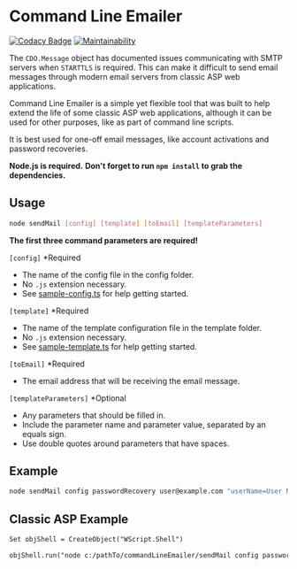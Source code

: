 # Command Line Emailer

[![Codacy Badge](https://api.codacy.com/project/badge/Grade/c689a67783fc4dcebe0847f049809a6f)](https://app.codacy.com/gh/cityssm/command-line-emailer?utm_source=github.com&utm_medium=referral&utm_content=cityssm/command-line-emailer&utm_campaign=Badge_Grade_Dashboard)
[![Maintainability](https://api.codeclimate.com/v1/badges/6ecf6cbee122a2e28f36/maintainability)](https://codeclimate.com/github/cityssm/command-line-emailer/maintainability)

The `CDO.Message` object has documented issues communicating with SMTP servers
when `STARTTLS` is required.  This can make it difficult to send email messages
through modern email servers from classic ASP web applications.

Command Line Emailer is a simple yet flexible tool that was built
to help extend the life of some classic ASP web applications,
although it can be used for other purposes, like as part of command line scripts.

It is best used for one-off email messages, like account activations
and password recoveries.

**Node.js is required.**
**Don't forget to run `npm install` to grab the dependencies.**

## Usage

```bash
node sendMail [config] [template] [toEmail] [templateParameters]
```

**The first three command parameters are required!**

`[config]` \*Required

-   The name of the config file in the config folder.
-   No `.js` extension necessary.
-   See [sample-config.ts](config/sample-config.ts) for help getting started.

`[template]` \*Required

-   The name of the template configuration file in the template folder.
-   No `.js` extension necessary.
-   See [sample-template.ts](templates/sample-template.ts) for help getting started.

`[toEmail]` \*Required

-   The email address that will be receiving the email message.

`[templateParameters]` \*Optional

-   Any parameters that should be filled in.
-   Include the parameter name and parameter value, separated by an equals sign.
-   Use double quotes around parameters that have spaces.

## Example

```bash
node sendMail config passwordRecovery user@example.com "userName=User Name" password=newP@ssword
```

## Classic ASP Example

```ASP
Set objShell = CreateObject("WScript.Shell")

objShell.run("node c:/pathTo/commandLineEmailer/sendMail config passwordRecovery user@example.com userName=user password=newP@ssword")
```
